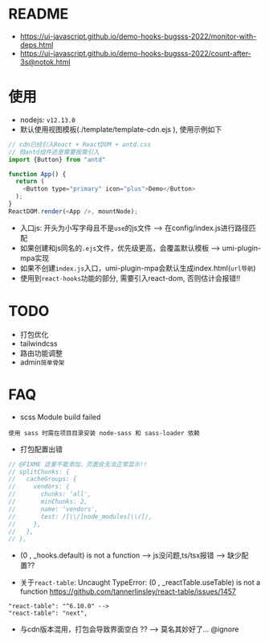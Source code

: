 # README

- https://ui-javascript.github.io/demo-hooks-bugsss-2022/monitor-with-deps.html
- https://ui-javascript.github.io/demo-hooks-bugsss-2022/count-after-3s@notok.html

# 使用

- nodejs: `v12.13.0`
- 默认使用视图模板(./template/template-cdn.ejs ), 使用示例如下

```js
// cdn已经引入React + ReactDOM + antd.css 
// 但antd组件还是需要按需引入
import {Button} from "antd"

function App() {
  return (
    <Button type="primary" icon="plus">Demo</Button>
  );
}
ReactDOM.render(<App />, mountNode);
```

- 入口js: 开头为小写字母且不是`use`的js文件 --> 在config/index.js进行路径匹配
- 如果创建和js同名的`.ejs`文件，优先级更高，会覆盖默认模板 --> umi-plugin-mpa实现
- 如果不创建`index.js`入口，umi-plugin-mpa会默认生成index.html(`url导航`)
- 使用到`react-hooks`功能的部分, 需要引入react-dom, 否则估计会报错!! 

# TODO

- 打包优化
- tailwindcss
- 路由功能调整
- admin`简单骨架`

# FAQ

- scss Module build failed

```
使用 sass 时需在项目目录安装 node-sass 和 sass-loader 依赖
```

- 打包配置出错

```java
// @FIXME 这里不能添加，页面会无法正常显示!!
// splitChunks: {
//   cacheGroups: {
//     vendors: {
//       chunks: 'all',
//       minChunks: 2,
//       name: 'vendors',
//       test: /[\\/]node_modules[\\/]/,
//     },
//   },
// },
```

- (0 , _hooks.default) is not a function --> js没问题,ts/tsx报错 --> 缺少配置??

- 关于`react-table`: Uncaught TypeError: (0 , _reactTable.useTable) is not a function
    https://github.com/tannerlinsley/react-table/issues/1457

```
"react-table": "^6.10.0" -->
"react-table": "next",
```

- 与cdn版本混用，打包会导致界面空白 ?? --> 莫名其妙好了... @ignore
